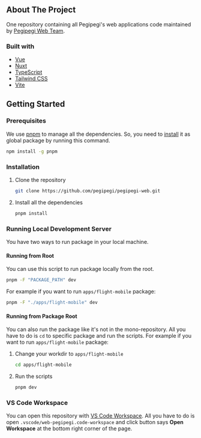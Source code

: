## About The Project

One repository containing all Pegipegi's web applications code maintained by [Pegipegi Web Team](https://github.com/orgs/pegipegi/teams/web).

### Built with

- [Vue](https://vuejs.org/)
- [Nuxt](https://v3.nuxtjs.org/)
- [TypeScript](https://www.typescriptlang.org/)
- [Tailwind CSS](https://tailwindcss.com/)
- [Vite](https://vitejs.dev/)

## Getting Started

### Prerequisites

We use [pnpm](https://pnpm.io/) to manage all the dependencies. So, you need to [install](https://pnpm.io/installation) it as global package by running this command.

```sh
npm install -g pnpm
```

### Installation

1. Clone the repository

   ```sh
   git clone https://github.com/pegipegi/pegipegi-web.git
   ```

2. Install all the dependencies

   ```sh
   pnpm install
   ```

### Running Local Development Server

You have two ways to run package in your local machine.

#### Running from Root

You can use this script to run package locally from the root.

```sh
pnpm -F "PACKAGE_PATH" dev
```

For example if you want to run `apps/flight-mobile` package:

```sh
pnpm -F "./apps/flight-mobile" dev
```

#### Running from Package Root

You can also run the package like it's not in the mono-repository. All you have to do is `cd` to specific package and run the scripts.
For example if you want to run `apps/flight-mobile` package:

1. Change your workdir to `apps/flight-mobile`

   ```sh
   cd apps/flight-mobile
   ```

2. Run the scripts
   
   ```sh
   pnpm dev
   ```

### VS Code Workspace

You can open this repository with [VS Code Workspace](https://code.visualstudio.com/docs/editor/workspaces). All you have to do is open `.vscode/web-pegipegi.code-workspace` and click button says **Open Workspace** at the bottom right corner of the page.
